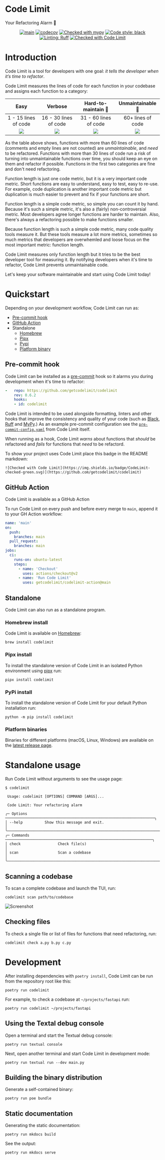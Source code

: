 # Code Limit

Your Refactoring Alarm 🔔

<div align="center">

[![main](https://github.com/getcodelimit/codelimit/actions/workflows/main.yml/badge.svg)](https://github.com/getcodelimit/codelimit/actions/workflows/main.yml)
[![codecov](https://codecov.io/gh/getcodelimit/codelimit/branch/main/graph/badge.svg?token=ZQBEAJVC2Y)](https://codecov.io/gh/getcodelimit/codelimit)
[![Checked with mypy](https://www.mypy-lang.org/static/mypy_badge.svg)](https://mypy-lang.org/)
[![Code style: black](https://img.shields.io/badge/code%20style-black-000000.svg)](https://github.com/psf/black)
[![Linting: Ruff](https://img.shields.io/endpoint?url=https://raw.githubusercontent.com/charliermarsh/ruff/main/assets/badge/v2.json)](https://github.com/astral-sh/ruff)
[![Checked with Code Limit](https://img.shields.io/badge/CodeLimit-checked-green.svg)](https://github.com/getcodelimit/codelimit)

</div>

# Introduction

Code Limit is a tool for developers with one goal: _it tells the developer when
it’s time to refactor_.

Code Limit measures the lines of code for each function in your codebase and
assigns each function to a category:

<div align="center">

| Easy | Verbose | Hard-to-maintain 🔔 | Unmaintainable 🚨 |
| :---: | :---: | :---: | :---: |
| 1 - 15 lines of code | 16 - 30 lines of code | 31 - 60 lines of code | 60+ lines of code |
| ![](https://raw.githubusercontent.com/getcodelimit/codelimit/main/docs/assets/easy.png) | ![](https://raw.githubusercontent.com/getcodelimit/codelimit/main/docs/assets/verbose.png) | ![](https://raw.githubusercontent.com/getcodelimit/codelimit/main/docs/assets/hard-to-maintain.png) | ![](https://raw.githubusercontent.com/getcodelimit/codelimit/main/docs/assets/unmaintainable.png) |

</div>

As the table above shows, functions with more than 60 lines of code (comments
and empty lines are not counted) are _unmaintainable_, and _need_ to be
refactored. Functions with more than 30 lines of code run a risk of turning
into unmaintainable functions over time, you should keep an eye on them and
refactor if possible. Functions in the first two categories are fine and don't
need refactoring.

Function length is just one code metric, but it is a very important code
metric. Short functions are easy to understand, easy to test, easy to re-use.
For example, code duplication is another important code metric but duplication
is much easier to prevent and fix if your functions are short.

Function length is a simple code metric, so simple you can count it by hand.
Because it's such a simple metric, it's also a (fairly) non-controversial
metric. Most developers agree longer functions are harder to maintain. Also,
there's always a refactoring possible to make functions smaller.

Because function length is such a simple code metric, many code quality tools
measure it. But these tools measure a lot more metrics, sometimes so much
metrics that developers are overwhemled and loose focus on the most important
metric: function length.

Code Limit measures only function length but it tries to be the best developer
tool for measuring it. By notifying developers when it's time to refactor, Code
Limit prevents unmaintainable code.

Let's keep your software maintainable and start using Code Limit today!

# Quickstart

Depending on your development workflow, Code Limit can run as:

- [Pre-commit hook](#pre-commit-hook)
- [GitHub Action](#github-action)
- Standalone
  - [Homebrew](#homebrew-install)
  - [Pipx](#pipx-install)
  - [Pypi](#pypi-install)
  - [Platform binary](#platform-binaries)

## Pre-commit hook

Code Limit can be installed as a [pre-commit](https://pre-commit.com/) hook so
it alarms you during development when it's time to refactor:

```yaml
-   repo: https://github.com/getcodelimit/codelimit
    rev: 0.6.2
    hooks:
    - id: codelimit
```

Code Limit is intended to be used alongside formatting, linters and other hooks
that improve the consistency and quality of your code (such as
[Black](https://github.com/psf/black),
[Ruff](https://github.com/astral-sh/ruff) and
[MyPy](https://github.com/python/mypy).) As an example pre-commit configuration
see the
[`pre-commit-config.yaml`](https://github.com/getcodelimit/codelimit/blob/main/.pre-commit-config.yaml)
from Code Limit itself.

When running as a hook, Code Limit *warns* about functions that *should* be
refactored and *fails* for functions that *need* to be refactord.

To show your project uses Code Limit place this badge in the README markdown:
```
![Checked with Code Limit](https://img.shields.io/badge/CodeLimit-checked-green.svg)](https://github.com/getcodelimit/codelimit)
```

## GitHub Action

Code Limit is available as a GitHub Action

To run Code Limit on every push and before every merge to `main`, append it to
your GH Action workflow:

```yaml
name: 'main'
on:
  push:
    branches: main
  pull_request:
    branches: main
jobs:
  ci:
    runs-on: ubuntu-latest
    steps:
      - name: 'Checkout'
        uses: actions/checkout@v2
      - name: 'Run Code Limit'
        uses: getcodelimit/codelimit-action@main
```

## Standalone

Code Limit can also run as a standalone program.

### Homebrew install

Code Limit is available on
[Homebrew](https://formulae.brew.sh/formula/codelimit):

```shell
brew install codelimit
```

### Pipx install

To install the standalone version of Code Limit in an isolated Python
environment using [pipx](https://pypa.github.io/pipx) run:

```
pipx install codelimit
```

### PyPi install

To install the standalone version of Code Limit for your default Python
installation run:

```shell
python -m pip install codelimit
```

### Platform binaries

Binaries for different platforms (macOS, Linux, Windows) are available on the
[latest release
page](https://github.com/getcodelimit/codelimit/releases/latest).

# Standalone usage

Run Code Limit without arguments to see the usage page:

```shell
$ codelimit

 Usage: codelimit [OPTIONS] COMMAND [ARGS]...

 Code Limit: Your refactoring alarm

╭─ Options ────────────────────────────────────────────────────────────────────╮
│ --help          Show this message and exit.                                  │
╰──────────────────────────────────────────────────────────────────────────────╯
╭─ Commands ───────────────────────────────────────────────────────────────────╮
│ check                 Check file(s)                                          │
│ scan                  Scan a codebase                                        │
╰──────────────────────────────────────────────────────────────────────────────╯
```

## Scanning a codebase

To scan a complete codebase and launch the TUI, run:

```shell
codelimit scan path/to/codebase
```

![Screenshot](https://raw.githubusercontent.com/getcodelimit/codelimit/main/docs/assets/screenshot.png)

## Checking files

To check a single file or list of files for functions that need refactoring,
run:

```shell
codelimit check a.py b.py c.py
```

# Development

After installing dependencies with `poetry install`, Code Limit can be run from the
repository root like this:

```shell
poetry run codelimit
```

For example, to check a codebase at `~/projects/fastapi` run:

```shell
poetry run codelimit ~/projects/fastapi
```

## Using the Textal debug console

Open a terminal and start the Textual debug console:

```shell
poetry run textual console
```

Next, open another terminal and start Code Limit in development mode:

```shell
poetry run textual run --dev main.py
```

## Building the binary distribution

Generate a self-contained binary:

```shell
poetry run poe bundle
```

## Static documentation

Generating the static documentation:

```shell
poetry run mkdocs build
```

See the output:

```shell
poetry run mkdocs serve
```
